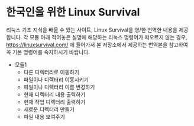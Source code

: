 # 한국인을 위한 Linux Survival
리눅스 기초 지식을 배울 수 있는 사이트, Linux Survival을 영/한 번역한 내용을 제공합니다. 각 모듈 아래 적어놓은 설명에 해당하는 리눅스 명령어가 떠오르지 않는 경우, https://linuxsurvival.com/ 에 들어가서 본 저장소에서 제공하는 번역본을 참고하여 꼭 기본 명령어를 숙지하시기 바랍니다.

- 모듈1
  - 다른 디렉터리로 이동하기
  - 파일이나 디렉터리 이동시키기
  - 파일이나 디렉터리 이름 변경하기
  - 현재 디렉터리 내용 출력하기
  - 현재 작업 디렉터리 출력하기
  - 새로운 디렉터리 만들기
  - 파일 내용 보여주기







